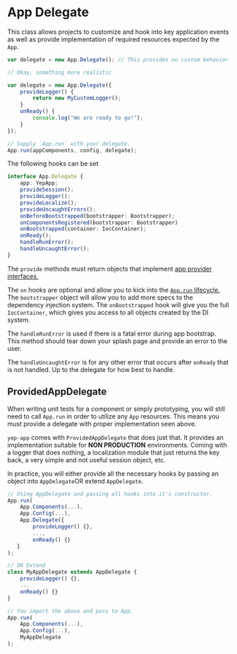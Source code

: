 # App Delegate

This class allows projects to customize and hook into key application events as well as provide implementation of required resources expected by the `App`.

```javascript
var delegate = new App.Delegate(); // This provides no custom behavior.

// Okay, something more realistic

var delegate = new App.Delegate({
    provideLogger() {
        return new MyCustomLogger();
    }
    onReady() {
        console.log("We are ready to go!");
    }
});

// Supply `App.run` with your delegate.
App.run(appComponents, config, delegate);
```

The following hooks can be set

```typescript
interface App.Delegate {
    app: YepApp;
    provideSession();
    provideLogger();
    provideLocalize();
    provideUncaughtErrors();
    onBeforeBootstrapped(bootstrapper: Bootstrapper);
    onComponentsRegistered(bootstrapper: Bootstrapper)
    onBootstrapped(container: IocContainer);
    onReady();
    handleRunError();
    handleUncaughtError();
}
```

The `provide` methods must return objects that implement [app provider interfaces.](./app-providers.md)

The `on` hooks are optional and allow you to kick into the [`App.run` lifecycle.](./app-run-lifecycle.md) The `bootstrapper` object will allow you to add more specs to the dependency injection system. The `onBootstrapped` hook will give you the full `IocContainer`, which gives you access to all objects created by the DI system.

The `handleRunError` is used if there is a fatal error during app bootstrap. This method should tear down your splash page and provide an error to the user.

The `handleUncaughtError` is for any other error that occurs after `onReady` that is not handled. Up to the delegate for how best to handle.

## ProvidedAppDelegate
When writing unit tests for a component or simply prototyping, you will still need to call `App.run` in order to utilize any `App` resources. This means you must provide a delegate with proper implementation seen above.

`yep-app` comes with `ProvidedAppDelegate` that does just that. It provides an implementation suitable for **NON PRODUCTION** environments. Coming with a logger that does nothing, a localization module that just returns the key back, a very simple and not useful session object, etc.

In practice, you will either provide all the necessary hooks by passing an object into `AppDelegate`OR extend `AppDelegate`.

```javascript
// Using AppDelegate and passing all hooks into it's constructor.
App.run(
    App.Components(...),
    App.Config(...),
    App.Delegate({
        provideLogger() {},
        ...,
        onReady() {}
   }
);

// OR Extend
class MyAppDelegate extends AppDelegate {
    provideLogger() {},
    ...
    onReady() {}
}

// You import the above and pass to App.
App.run(
    App.Components(...),
    App.Config(...),
    MyAppDelegate
);
```
